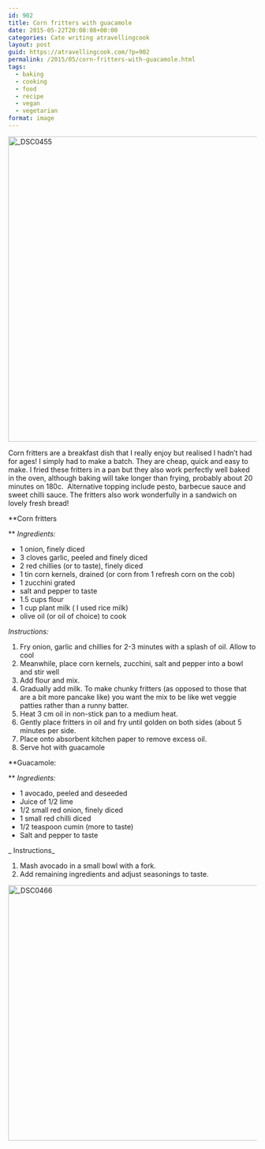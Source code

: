 ```yaml
---
id: 902
title: Corn fritters with guacamole
date: 2015-05-22T20:08:08+00:00
categories: Cate writing atravellingcook
layout: post
guid: https://atravellingcook.com/?p=902
permalink: /2015/05/corn-fritters-with-guacamole.html
tags:
  - baking
  - cooking
  - food
  - recipe
  - vegan
  - vegetarian
format: image
---
```

<img class="aligncenter size-large wp-image-904" src="/images/atc-migrate/2015/05/DSC0455-1024x813.jpg" alt="_DSC0455" width="780" height="619" />

Corn fritters are a breakfast dish that I really enjoy but realised I hadn&#8217;t had for ages! I simply had to make a batch. They are cheap, quick and easy to make. I fried these fritters in a pan but they also work perfectly well baked in the oven, although baking will take longer than frying, probably about 20 minutes on 180c.  Alternative topping include pesto, barbecue sauce and sweet chilli sauce. The fritters also work wonderfully in a sandwich on lovely fresh bread!

**Corn fritters
  
** _Ingredients:_

  * 1 onion, finely diced
  * 3 cloves garlic, peeled and finely diced
  * 2 red chillies (or to taste), finely diced
  * 1 tin corn kernels, drained (or corn from 1 refresh corn on the cob)
  * 1 zucchini grated
  * salt and pepper to taste
  * 1.5 cups flour
  * 1 cup plant milk ( I used rice milk)
  * olive oil (or oil of choice) to cook

_Instructions:_

  1. Fry onion, garlic and chillies for 2-3 minutes with a splash of oil. Allow to cool
  2. Meanwhile, place corn kernels, zucchini, salt and pepper into a bowl and stir well
  3. Add flour and mix.
  4. Gradually add milk. To make chunky fritters (as opposed to those that are a bit more pancake like) you want the mix to be like wet veggie patties rather than a runny batter.
  5. Heat 3 cm oil in non-stick pan to a medium heat.
  6. Gently place fritters in oil and fry until golden on both sides (about 5 minutes per side.
  7. Place onto absorbent kitchen paper to remove excess oil.
  8. Serve hot with guacamole

**Guacamole:
  
** _Ingredients:_

  * 1 avocado, peeled and deseeded
  * Juice of 1/2 lime
  * 1/2 small red onion, finely diced
  * 1 small red chilli diced
  * 1/2 teaspoon cumin (more to taste)
  * Salt and pepper to taste

_ Instructions_

  1. Mash avocado in a small bowl with a fork.
  2. Add remaining ingredients and adjust seasonings to taste.

[<img class="aligncenter size-large wp-image-903" src="/images/atc-migrate/2015/05/DSC0466-1024x680.jpg" alt="_DSC0466" width="780" height="518" />](/images/atc-migrate/2015/05/DSC0466.jpg)